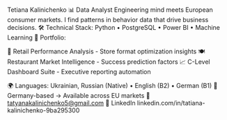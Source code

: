 Tetiana Kalinichenko
📊 Data Analyst
Engineering mind meets European consumer markets. I find patterns in behavior data that drive business decisions.
🛠 Technical Stack: Python • PostgreSQL • Power BI • Machine Learning
📁 Portfolio:

🏪 Retail Performance Analysis - Store format optimization insights
🍽 Restaurant Market Intelligence - Success prediction factors
📈 C-Level Dashboard Suite - Executive reporting automation

🌍 Languages: Ukrainian, Russian (Native) • English (B2) • German (B1)
📍 Germany-based → Available across EU markets
📧 tatyanakalinichenko5@gmail.com
🔗 LinkedIn  linkedin.com/in/tatiana-kalinichenko-9ba295300
